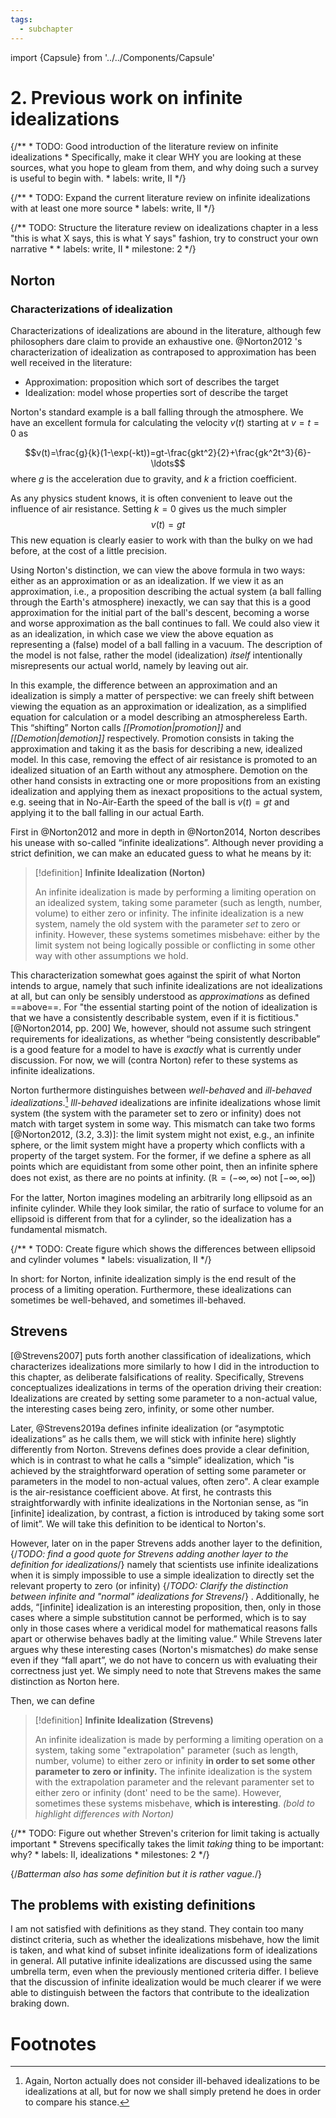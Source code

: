 ```yaml
---
tags:
  - subchapter
---
```

import {Capsule} from '../../Components/Capsule'
# 2. Previous work on infinite idealizations



{/**
	* TODO: Good introduction of the literature review on infinite idealizations
	* Specifically, make it clear WHY you are looking at these sources, what you hope to gleam from them, and why doing such a survey is useful to begin with.
	* labels: write, II
	*/}

	

{/**
	* TODO: Expand the current literature review on infinite idealizations with at least one more source
	* labels: write, II
	*/}

{/** TODO: Structure the literature review on idealizations chapter in a less "this is what X says, this is what Y says" fashion, try to construct your own narrative 
    * 
    * labels: write, II
    * milestone: 2
    */} 


## Norton

### Characterizations of idealization

Characterizations of idealizations are abound in the literature, although few philosophers dare claim to provide an exhaustive one. @Norton2012 's characterization of idealization as contraposed to approximation has been well received in the literature:

- Approximation: proposition which sort of describes the target
- Idealization: model whose properties sort of describe the target

Norton's standard example is a ball falling through the atmosphere. We have an excellent formula for calculating the velocity $v(t)$ starting at $v=t=0$ as

$$v(t)=\frac{g}{k}(1-\exp(-kt))=gt-\frac{gkt^2}{2}+\frac{gk^2t^3}{6}-\ldots$$
where $g$ is the acceleration due to gravity, and $k$ a friction coefficient.

As any physics student knows, it is often convenient to leave out the influence of air resistance. Setting $k=0$ gives us the much simpler $$v(t)=gt$$ 
This new equation is clearly easier to work with than the bulky on we had before, at the cost of a little precision.

Using Norton's distinction, we can view the above formula in two ways: either as an approximation or as an idealization. If we view it as an approximation, i.e., a proposition describing the actual system (a ball falling through the Earth's atmosphere) inexactly, we can say that this is a good approximation for the initial part of the ball's descent, becoming a worse and worse approximation as the ball continues to fall. We could also view it as an idealization, in which case we view the above equation as representing a (false) model of a ball falling in a vacuum. The description of the model is not false, rather the model (idealization) *itself* intentionally misrepresents our actual world, namely by leaving out air.

In this example, the difference between an approximation and an idealization is simply a matter of perspective: we can freely shift between viewing the equation as an approximation or idealization, as a simplified equation for calculation or a model describing an atmosphereless Earth. This “shifting” Norton calls *[[Promotion|promotion]]* and *[[Demotion|demotion]]* respectively. Promotion consists in taking the approximation and taking it as the basis for describing a new, idealized model. In this case, removing the effect of air resistance is promoted to an idealized situation of an Earth without any atmosphere.  Demotion on the other hand consists in extracting one or more propositions from an existing idealization and applying them as inexact propositions to the actual system, e.g. seeing that in No-Air-Earth the speed of the ball is $v(t)=gt$ and applying it to the ball falling in our actual Earth. 
<Capsule></Capsule>

First in @Norton2012 and more in depth in @Norton2014, Norton describes his unease with so-called “infinite idealizations”. Although never providing a strict definition, we can make an educated guess to what he means by it:

>[!definition] **Infinite Idealization (Norton)**
>
> An infinite idealization is made by performing a limiting operation on an idealized system, taking some parameter (such as length, number, volume) to either zero or infinity. The infinite idealization is a new system, namely the old system with the parameter _set_ to zero or infinity. However, these systems sometimes misbehave: either by the limit system not being logically possible or conflicting in some other way with other assumptions we hold.

This characterization somewhat goes against the spirit of what Norton intends to argue, namely that such infinite idealizations are not idealizations at all, but can only be sensibly understood as _approximations_ as defined ==above==. For "the essential starting point of the notion of idealization is that we have a consistently describable system, even if it is fictitious." [@Norton2014, pp. 200]  We, however, should not assume such stringent requirements for idealizations, as whether “being consistently describable” is a good feature for a model to have is *exactly* what is currently under discussion. For now, we will (contra Norton) refer to these systems as infinite idealizations.

Norton furthermore distinguishes between _well-behaved_ and _ill-behaved idealizations_.[^well-behaved] _Ill-behaved_ idealizations are infinite idealizations whose limit system (the system with the parameter set to zero or infinity) does not match with target system in some way. This mismatch can take two forms [@Norton2012, (3.2, 3.3)]: the limit system might not exist, e.g., an infinite sphere, or the limit system might have a property which conflicts with a property of the target system. For the former, if we define a sphere as all points which are equidistant from some other point, then an infinite sphere does not exist, as there are no points at infinity. ($\mathbb{R}=(-\infty, \infty)$ not $[-\infty,\infty]$) 

<div><Slider/></div>


For the latter, Norton imagines modeling an arbitrarily long ellipsoid as an infinite cylinder. While they look similar, the ratio of surface to volume for an ellipsoid is different from that for a cylinder, so the idealization has a fundamental mismatch.




{/**
	* TODO: Create figure which shows the differences between ellipsoid and cylinder volumes
	* labels: visualization, II
*/}


In short: for Norton, infinite idealization simply is the end result of the process of a limiting operation. Furthermore, these idealizations can sometimes be well-behaved, and sometimes ill-behaved.

## Strevens

[@Strevens2007] puts forth another classification of idealizations, which characterizes idealizations more similarly to how I did in the introduction to this chapter, as deliberate falsifications of reality. Specifically, Strevens conceptualizes idealizations in terms of the operation driving their creation: Idealizations are created by setting some parameter to a non-actual value, the interesting cases being zero, infinity, or some other number.

Later, @Strevens2019a defines infinite idealization (or “asymptotic idealizations” as he calls them, we will stick with infinite here) slightly differently from Norton. Strevens defines does provide a clear definition, which is in contrast to what he calls a “simple” idealization, which "is achieved by the straightforward operation of setting some parameter or parameters in the model to non-actual values, often zero". A clear example is the air-resistance coefficient above. At first, he contrasts this straightforwardly with infinite idealizations in the Nortonian sense, as “in \[infinite\] idealization, by contrast, a fiction is introduced by taking some sort of limit”. We will take this definition to be identical to Norton's.

However, later on in the paper Strevens adds another layer to the definition, 
{/*TODO: find a good quote for Strevens adding another layer to the definition for idealizations*/}
 namely that scientists use infinite idealizations when it is simply impossible to use a simple idealization to directly set the relevant property to zero (or infinity) 
{/*TODO: Clarify the distinction between infinite and "normal" idealizations for Strevens*/}
. Additionally, he adds, “\[infinite\] idealization is an interesting proposition, then, only in those cases where a simple substitution cannot be performed, which is to say only in those cases where a veridical model for mathematical reasons falls apart or otherwise behaves badly at the limiting value.” While Strevens later argues why these interesting cases (Norton's mismatches) _do_ make sense even if they “fall apart”, we do not have to concern us with evaluating their correctness just yet. We simply need to note that Strevens makes the same distinction as Norton here. 

Then, we can define

>[!definition] **Infinite Idealization (Strevens)**
> 
> An infinite idealization is made by performing a limiting operation on a system, taking some "extrapolation" parameter (such as length, number, volume) to either zero or infinity **in order to set some other parameter to zero or infinity.** The infinite idealization is the system with the extrapolation parameter and the relevant paramenter set to either zero or infinity (dont' need to be the same). However, sometimes these systems misbehave, **which is interesting**.
_(bold to highlight differences with Norton)_

{/** TODO: Figure out whether Streven's criterion for limit taking is actually important 
    * Strevens specifically takes the limit *taking* thing to be important: why?
    * labels: II, idealizations
    * milestones: 2
    */} 


{/*Batterman also has some definition but it is rather vague.*/}


## The problems with existing definitions

I am not satisfied with definitions as they stand. They contain too many distinct criteria, such as whether the idealizations misbehave, how the limit is taken, and what kind of subset infinite idealizations form of idealizations in general. All putative infinite idealizations are discussed using the same umbrella term, even when the previously mentioned criteria differ. I believe that the discussion of infinite idealization would be much clearer if we were able to distinguish between the factors that contribute to the idealization braking down.

# Footnotes
[^well-behaved]: Again, Norton actually does not consider ill-behaved idealizations to be idealizations at all, but for now we shall simply pretend he does in order to compare his stance.
